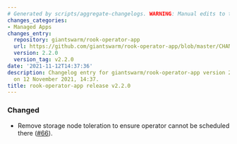 ```yaml
---
# Generated by scripts/aggregate-changelogs. WARNING: Manual edits to this files will be overwritten.
changes_categories:
- Managed Apps
changes_entry:
  repository: giantswarm/rook-operator-app
  url: https://github.com/giantswarm/rook-operator-app/blob/master/CHANGELOG.md#220---2021-11-12
  version: 2.2.0
  version_tag: v2.2.0
date: '2021-11-12T14:37:36'
description: Changelog entry for giantswarm/rook-operator-app version 2.2.0, published
  on 12 November 2021, 14:37.
title: rook-operator-app release v2.2.0
---
```


### Changed
- Remove storage node toleration to ensure operator cannot be scheduled there ([#66](https://github.com/giantswarm/rook-operator-app/pull/66)).
